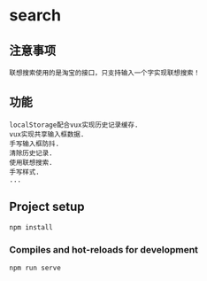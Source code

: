 # search
## 注意事项
```
联想搜索使用的是淘宝的接口，只支持输入一个字实现联想搜索！
```
## 功能
```
localStorage配合vux实现历史记录缓存.
vux实现共享输入框数据.
手写输入框防抖.
清除历史记录.
使用联想搜索.
手写样式.
...
```
## Project setup
```
npm install
```

### Compiles and hot-reloads for development
```
npm run serve
```
